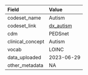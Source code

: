 |Field            |Value      |
|:----------------|:----------|
|codeset_name     |Autism     |
|codeset_link     |[dx_autism](https://github.com/PEDSnet/Variable-Dictionary/blob/main/condition/dx_autism.csv)|
|cdm              |PEDSnet    |
|clinical_concept |Autism     |
|vocab            |LOINC      |
|data_uploaded    |2023-06-29 |
|other_metadata   |NA         |
